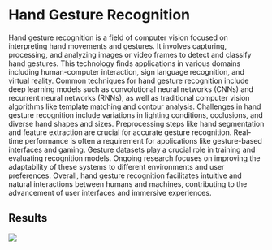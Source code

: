 # Hand Gesture Recognition

Hand gesture recognition is a field of computer vision 
focused on interpreting hand movements and gestures. It 
involves capturing, processing, and analyzing images or 
video frames to detect and classify hand gestures. This 
technology finds applications in various domains including 
human-computer interaction, sign language recognition, and 
virtual reality. Common techniques for hand gesture 
recognition include deep learning models such as 
convolutional neural networks (CNNs) and recurrent neural 
networks (RNNs), as well as traditional computer vision 
algorithms like template matching and contour analysis. 
Challenges in hand gesture recognition include variations in 
lighting conditions, occlusions, and diverse hand shapes and 
sizes. Preprocessing steps like hand segmentation and 
feature extraction are crucial for accurate gesture 
recognition. Real-time performance is often a requirement 
for applications like gesture-based interfaces and gaming. 
Gesture datasets play a crucial role in training and 
evaluating recognition models. Ongoing research focuses on 
improving the adaptability of these systems to different 
environments and user preferences. Overall, hand gesture 
recognition facilitates intuitive and natural interactions 
between humans and machines, contributing to the 
advancement of user interfaces and immersive experiences.

## Results
<img src="/path/to/img.jpg">
